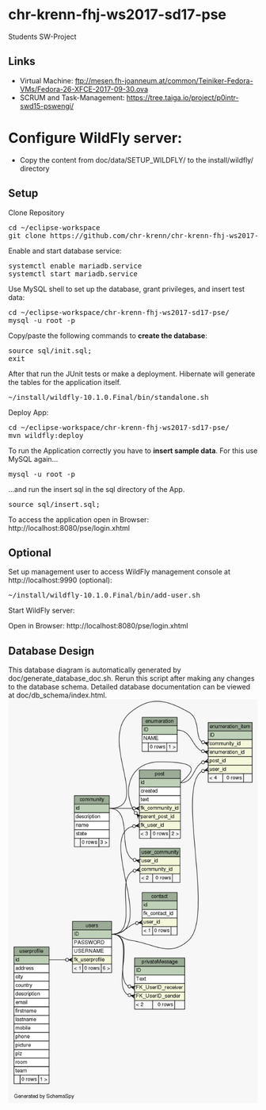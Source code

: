 # chr-krenn-fhj-ws2017-sd17-pse
Students SW-Project

## Links
* Virtual Machine: ftp://mesen.fh-joanneum.at/common/Teiniker-Fedora-VMs/Fedora-26-XFCE-2017-09-30.ova
* SCRUM and Task-Management: https://tree.taiga.io/project/p0intr-swd15-pswengi/
# Configure WildFly server:
* Copy the content from doc/data/SETUP_WILDFLY/ to the install/wildfly/ directory
## Setup
Clone Repository
<pre>
cd ~/eclipse-workspace
git clone https://github.com/chr-krenn/chr-krenn-fhj-ws2017-sd17-pse
</pre>
Enable and start database service:
<pre>
systemctl enable mariadb.service
systemctl start mariadb.service
</pre>
Use MySQL shell to set up the database, grant privileges, and insert test data:
<pre>
cd ~/eclipse-workspace/chr-krenn-fhj-ws2017-sd17-pse/
mysql -u root -p
</pre>
Copy/paste the following commands to __create the database__:
<pre>
source sql/init.sql;
exit
</pre>
After that run the JUnit tests or make a deployment. Hibernate will generate the tables for the application itself.
<pre>
~/install/wildfly-10.1.0.Final/bin/standalone.sh
</pre>
Deploy App:
<pre>
cd ~/eclipse-workspace/chr-krenn-fhj-ws2017-sd17-pse/
mvn wildfly:deploy
</pre>
To run the Application correctly you have to __insert sample data__. For this use MySQL again...
<pre>
mysql -u root -p
</pre>
...and run the insert sql in the sql directory of the App.
<pre>
source sql/insert.sql;
</pre>

To access the application open in Browser: http://localhost:8080/pse/login.xhtml

## Optional
Set up management user to access WildFly management console at http://localhost:9990 (optional):
<pre>
~/install/wildfly-10.1.0.Final/bin/add-user.sh
</pre>

Start WildFly server:

Open in Browser: http://localhost:8080/pse/login.xhtml

## Database Design
This database diagram is automatically generated by doc/generate_database_doc.sh. Rerun this script after making any changes to the database schema. Detailed database documentation can be viewed at doc/db_schema/index.html.
![Database Schema](doc/relationships.real.large.png)
